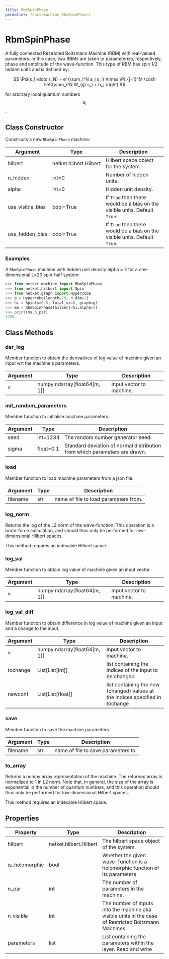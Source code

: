```yaml
---
title: RbmSpinPhase
permalink: /docs/machine_RbmSpinPhase/
---
```

# RbmSpinPhase
A fully connected Restricted Boltzmann Machine (RBM) with real-valued parameters.
 In this case, two RBMs are taken to parameterize, respectively, phase
 and amplitude of the wave-function.
 This type of RBM has spin 1/2 hidden units and is defined by:

 $$ \Psi(s_1,\dots s_N) = e^{\sum_i^N a_i s_i} \times \Pi_{j=1}^M \cosh
 \left(\sum_i^N W_{ij} s_i + b_j \right) $$

 for arbitrary local quantum numbers $$ s_i $$.

## Class Constructor
Constructs a new ``RbmSpinPhase`` machine:

|    Argument    |         Type         |                                 Description                                  |
|----------------|----------------------|------------------------------------------------------------------------------|
|hilbert         |netket.hilbert.Hilbert|Hilbert space object for the system.                                          |
|n_hidden        |int=0                 |Number of hidden units.                                                       |
|alpha           |int=0                 |Hidden unit density.                                                          |
|use_visible_bias|bool=True             |If ``True`` then there would be a bias on the visible units. Default ``True``.|
|use_hidden_bias |bool=True             |If ``True`` then there would be a bias on the visible units. Default ``True``.|

### Examples
A ``RbmSpinPhase`` machine with hidden unit density
alpha = 2 for a one-dimensional L=20 spin-half system:

```python
>>> from netket.machine import RbmSpinPhase
>>> from netket.hilbert import Spin
>>> from netket.graph import Hypercube
>>> g = Hypercube(length=20, n_dim=1)
>>> hi = Spin(s=0.5, total_sz=0, graph=g)
>>> ma = RbmSpinPhase(hilbert=hi,alpha=2)
>>> print(ma.n_par)
1720

```



## Class Methods 
### der_log
Member function to obtain the derivatives of log value of
machine given an input wrt the machine's parameters.

|Argument|            Type            |      Description       |
|--------|----------------------------|------------------------|
|v       |numpy.ndarray[float64[m, 1]]|Input vector to machine.|

### init_random_parameters
Member function to initialise machine parameters.

|Argument|  Type   |                               Description                                |
|--------|---------|--------------------------------------------------------------------------|
|seed    |int=1234 |The random number generator seed.                                         |
|sigma   |float=0.1|Standard deviation of normal distribution from which parameters are drawn.|

### load
Member function to load machine parameters from a json file.

|Argument|Type|             Description             |
|--------|----|-------------------------------------|
|filename|str |name of file to load parameters from.|

### log_norm
Returns the log of the L2 norm of the wave-function.
This operation is a brute-force calculation, and should thus
only be performed for low-dimensional Hilbert spaces.

This method requires an indexable Hilbert space.



### log_val
Member function to obtain log value of machine given an input
vector.

|Argument|            Type            |      Description       |
|--------|----------------------------|------------------------|
|v       |numpy.ndarray[float64[m, 1]]|Input vector to machine.|

### log_val_diff
Member function to obtain difference in log value of machine
given an input and a change to the input.

|Argument|            Type            |                                 Description                                 |
|--------|----------------------------|-----------------------------------------------------------------------------|
|v       |numpy.ndarray[float64[m, 1]]|Input vector to machine.                                                     |
|tochange|List[List[int]]             |list containing the indices of the input to be changed                       |
|newconf |List[List[float]]           |list containing the new (changed) values at the indices specified in tochange|

### save
Member function to save the machine parameters.

|Argument|Type|            Description            |
|--------|----|-----------------------------------|
|filename|str |name of file to save parameters to.|

### to_array
Returns a numpy array representation of the machine.
The returned array is normalized to 1 in L2 norm.
Note that, in general, the size of the array is exponential
in the number of quantum numbers, and this operation should thus
only be performed for low-dimensional Hilbert spaces.

This method requires an indexable Hilbert space.



## Properties

|   Property   |         Type         |                                                   Description                                                    |
|--------------|----------------------|------------------------------------------------------------------------------------------------------------------|
|hilbert       |netket.hilbert.Hilbert| The hilbert space object of the system.                                                                          |
|is_holomorphic|bool                  | Whether the given wave-function is a holomorphic function of             its parameters                          |
|n_par         |int                   | The number of parameters in the machine.                                                                         |
|n_visible     |int                   | The number of inputs into the machine aka visible units in             the case of Restricted Boltzmann Machines.|
|parameters    |list                  | List containing the parameters within the layer.             Read and write                                      |
